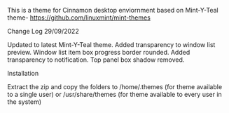 This is a theme for Cinnamon desktop enviornment based on Mint-Y-Teal theme- https://github.com/linuxmint/mint-themes

Change Log 29/09/2022

Updated to latest Mint-Y-Teal theme.
Added transparency to window list preview.
Window list item box progress border rounded.
Added transparency to notification.
Top panel box shadow removed.


Installation

Extract the zip and copy the folders to /home/.themes (for theme available to a single user) or /usr/share/themes (for theme available to every user in the system)



